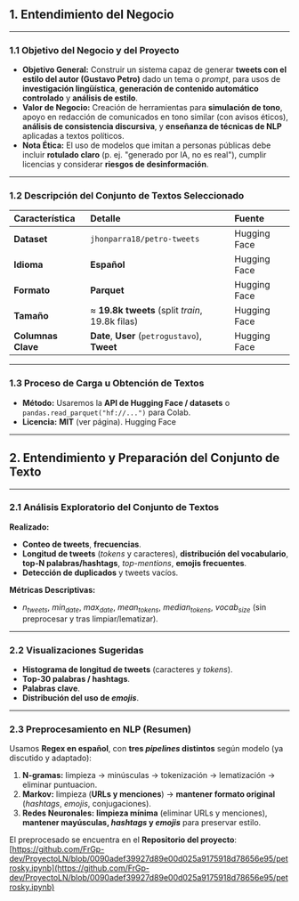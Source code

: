 ## 1. Entendimiento del Negocio
---
### 1.1 Objetivo del Negocio y del Proyecto

* **Objetivo General:** Construir un sistema capaz de generar **tweets con el estilo del autor (Gustavo Petro)** dado un tema o *prompt*, para usos de **investigación lingüística**, **generación de contenido automático controlado** y **análisis de estilo**.
* **Valor de Negocio:** Creación de herramientas para **simulación de tono**, apoyo en redacción de comunicados en tono similar (con avisos éticos), **análisis de consistencia discursiva**, y **enseñanza de técnicas de NLP** aplicadas a textos políticos.
* **Nota Ética:** El uso de modelos que imitan a personas públicas debe incluir **rotulado claro** (p. ej. "generado por IA, no es real"), cumplir licencias y considerar **riesgos de desinformación**.

---
### 1.2 Descripción del Conjunto de Textos Seleccionado

| Característica | Detalle | Fuente |
| :--- | :--- | :--- |
| **Dataset** | `jhonparra18/petro-tweets` | Hugging Face |
| **Idioma** | **Español** | Hugging Face |
| **Formato** | **Parquet** | Hugging Face |
| **Tamaño** | $\approx$ **19.8k tweets** (split *train*, 19.8k filas) | Hugging Face |
| **Columnas Clave** | **Date**, **User** (`petrogustavo`), **Tweet** | Hugging Face |

---
### 1.3 Proceso de Carga u Obtención de Textos

* **Método:** Usaremos la **API de Hugging Face / datasets** o `pandas.read_parquet("hf://...")` para Colab.
* **Licencia:** **MIT** (ver página). Hugging Face

---
## 2. Entendimiento y Preparación del Conjunto de Texto
---
### 2.1 Análisis Exploratorio del Conjunto de Textos

**Realizado:**

* **Conteo de tweets**, **frecuencias**.
* **Longitud de tweets** (*tokens* y caracteres), **distribución del vocabulario**, **top-N palabras/hashtags**, *top-mentions*, **emojis frecuentes**.
* **Detección de duplicados** y tweets vacíos.

**Métricas Descriptivas:**

* $n_{tweets}$, $min_{date}$, $max_{date}$, $mean_{tokens}$, $median_{tokens}$, $vocab_{size}$ (sin preprocesar y tras limpiar/lematizar).

---
### 2.2 Visualizaciones Sugeridas

* **Histograma de longitud de tweets** (caracteres y *tokens*).
* **Top-30 palabras / hashtags**.
* **Palabras clave**.
* **Distribución del uso de *emojis***.

---
### 2.3 Preprocesamiento en NLP (Resumen)

Usamos **Regex en español**, con **tres *pipelines* distintos** según modelo (ya discutido y adaptado):

1.  **N-gramas:** limpieza $\to$ minúsculas $\to$ tokenización $\to$ lematización $\to$ eliminar puntuacion.
2.  **Markov:** limpieza (**URLs y menciones**) $\to$ **mantener formato original** (*hashtags*, *emojis*, conjugaciones).
3.  **Redes Neuronales:** **limpieza mínima** (eliminar URLs y menciones), **mantener mayúsculas, *hashtags* y *emojis*** para preservar estilo.

El preprocesado se encuentra en el **Repositorio del proyecto**:
[https://github.com/FrGp-dev/ProyectoLN/blob/0090adef39927d89e00d025a9175918d78656e95/petrosky.ipynb](https://github.com/FrGp-dev/ProyectoLN/blob/0090adef39927d89e00d025a9175918d78656e95/petrosky.ipynb)

